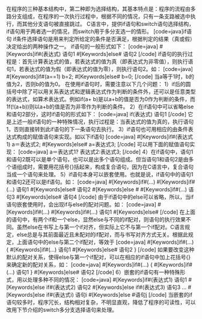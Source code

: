 在程序的三种基本结构中，第二种即为选择结构，其基本特点是：程序的流程由多路分支组成，在程序的一次执行过程中，根据不同的情况，只有一条支路被选中执行，而其他分支语句被直接跳过。
C语言中，提供if语句和switch语句选择结构，if语句用于两者选一的情况，而switch用于多分支选一的情形。
[code=java]if语句
if条件选择语句是用来判定所给定的条件是否满足，根据判定的结果（真或假）决定给出的两种操作之一。
if语句的一般形式如下：
[code=java]
#[Keywords]if#(表达式)
	语句1
#[Keywords]else#
	语句2
[/code]
if语句的执行过程是：首先计算表达式的值，若表达式的值为真（即表达式为非零值），则执行语句1，若表达式的值为假（即表达式的值为零），则执行语句2。如：
[code=java]
#[Keywords]if#(a==1)
	b=2;
#[Keywords]else#
	b=0;
[/code]
当a等于1时，b的值为2，否则b的值为0。
在使用if语句时，需要注意以下几个问题：
1）if后的圆括号中除了可以用关系表达式和逻辑表达式作为判断的条件外，还可以是任意类型的表达式，如算术表达式。例如if(a+ b)是以a+b的值是否为0作为判断的条件，而1f(!(a+b))则以a+b的值是否为非零作为判断的条件。
2）在if语句中可以省略else和语句2部分，这时if语句的形式如下：
[code=java]
if(表达式) 语句1
[/code]
它是上述一般if语句的一种特殊情况，执行过程是：当表达式的值为真的，执行语句1，否则直接转到此if语句的下一条语句去执行。
3）if语句也可用相应的由条件表达式构成的赋值语句来实现。如以下if语句
[code=java]
#[Keywords]if#(表达式1)
	a＝表达式2;
#[Keywords]else#
	a=表达式3;
[/code]
可以用下面的赋值语句实现：
[code=java]
a＝表达式1? 表达式2:表达式3;
[/code]
4）在if语句中，语句1和语句2既可以是单个语句，也可以是出多个语句组成。但当语句1和语句2是由多个语组成时，需要用花括号{}括起来，构成复合语句，因为在C语言中，复合语句当成一个语句来处理。
5）if语句本身可以嵌套使用。也就是说，if语句中的语句1和语句2还可以是if语句。如：
[code=java]
#[Keywords]if#(…)
	#[Keywords]if#(…)
		语句1
	#[Keywords]else#
		语句2
#[Keywords]else #
	#[Keywords]if#(…)
		语句3
	#[Keywords]else#
		语句4
[/code]
由于if语句中的else可以省略，所以，当if语句嵌套使用时，会出现if与else的配对问题。如：
[code=java]
#[Keywords]if#(…)
	#[Keywords]if#(…)
		语句1
#[Keywords]else#
[/code]
在上面的语句中，有两个if和一个else，显然else与不同的if配对，则语句的执行效果不同。虽然eIse在书写上与第一个if对齐，但实际上它不与第一个if配对。C语言规定，else总是与其前面最近且未配对的if配对，而与书写对齐方式无关。根据此规定，上面语句中的else与第二个if配对，等效于
[code=java]
#[Keywords]if#(…)
{ 	#[Keywords]if#(…)
		语句1
	#[Keywords]else#
		语句2
}
[/code]
如果要改变这种默认的配对关系，使得else与第一个if配对，可以在相应的if语句中加上花括号{}来确定新的配对关系，如：
[code=java]
#[Keywords]if#(…)
{	#[Keywords]if#(…)
		语句1
}
#[Keywords]else#
	语句2
[/code]
6）嵌套的if语句有一种特殊形式，用以处理多种不同的情况：
[code=java]
#[Keywords]if#(表达式1) 语句1
#[Keywords]else if#(表达式2) 语句2
#[Keywords]else if#(表达式3) 语句3
…
#[Keywords]else if#(表达式i) 语句i
#[Keywords]else #语句j
[/code]
当嵌套的if语句较多时，程序冗长，结构相对复杂，不明显直观，降低了程序的可读性，可以改用下节介绍的switch多分支选择语句来处理。